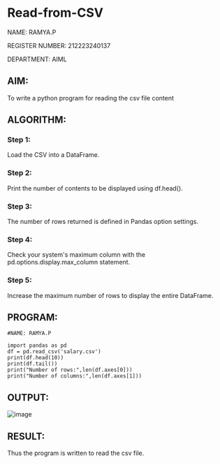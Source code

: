 # Read-from-CSV

NAME: RAMYA.P

REGISTER NUMBER: 212223240137

DEPARTMENT: AIML

## AIM:
To write a python program for reading the csv file content
## ALGORITHM:
### Step 1:
Load the CSV into a DataFrame.
### Step 2:
Print the number of contents to be displayed using df.head().
### Step 3:
The number of rows returned is defined in Pandas option settings.
### Step 4:
Check your system's maximum column with the pd.options.display.max_column statement.
### Step 5:
Increase the maximum number of rows to display the entire DataFrame.

## PROGRAM:
```
#NAME: RAMYA.P

import pandas as pd
df = pd.read_csv('salary.csv')
print(df.head(10))
print(df.tail())
print("Number of rows:",len(df.axes[0]))
print("Number of columns:",len(df.axes[1]))
```
## OUTPUT:

![image](https://github.com/23014107/Read-from-CSV/assets/151625620/86c1b3a8-eb0a-4671-84d6-9c010ba97f64)

## RESULT:
Thus the program is written to read the csv file.

